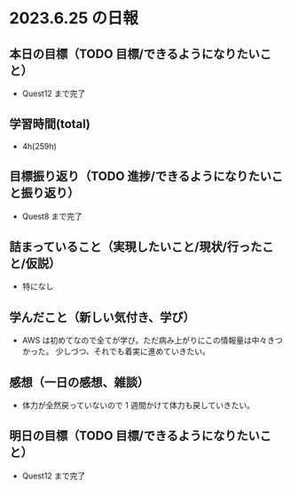 # 2023.6.25 の日報

## 本日の目標（TODO 目標/できるようになりたいこと）

- Quest12 まで完了

## 学習時間(total)

- 4h(259h)

## 目標振り返り（TODO 進捗/できるようになりたいこと振り返り）

- Quest8 まで完了

## 詰まっていること（実現したいこと/現状/行ったこと/仮説）

- 特になし

## 学んだこと（新しい気付き、学び）

- AWS は初めてなので全てが学び。ただ病み上がりにこの情報量は中々きつかった。
  少しづつ、それでも着実に進めていきたい。

## 感想（一日の感想、雑談）

- 体力が全然戻っていないので 1 週間かけて体力も戻していきたい。

## 明日の目標（TODO 目標/できるようになりたいこと）

- Quest12 まで完了
